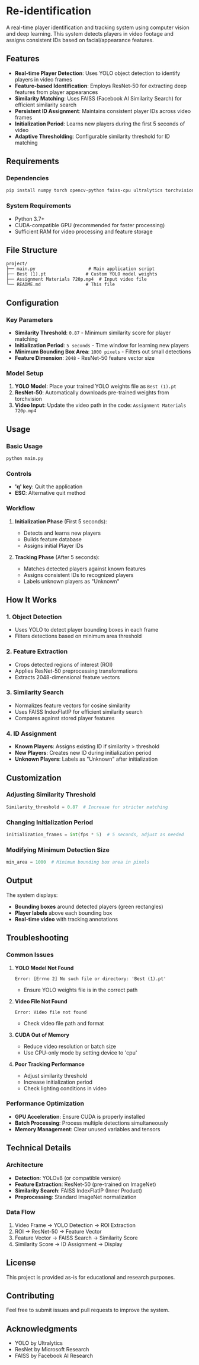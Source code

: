# Re-identification

A real-time player identification and tracking system using computer vision and deep learning. This system detects players in video footage and assigns consistent IDs based on facial/appearance features.

## Features

- **Real-time Player Detection**: Uses YOLO object detection to identify players in video frames
- **Feature-based Identification**: Employs ResNet-50 for extracting deep features from player appearances
- **Similarity Matching**: Uses FAISS (Facebook AI Similarity Search) for efficient similarity search
- **Persistent ID Assignment**: Maintains consistent player IDs across video frames
- **Initialization Period**: Learns new players during the first 5 seconds of video
- **Adaptive Thresholding**: Configurable similarity threshold for ID matching

## Requirements

### Dependencies

```bash
pip install numpy torch opencv-python faiss-cpu ultralytics torchvision
```

### System Requirements

- Python 3.7+
- CUDA-compatible GPU (recommended for faster processing)
- Sufficient RAM for video processing and feature storage

## File Structure

```
project/
├── main.py                    # Main application script
├── Best (1).pt               # Custom YOLO model weights
├── Assignment Materials 720p.mp4  # Input video file
└── README.md                 # This file
```

## Configuration

### Key Parameters

- **Similarity Threshold**: `0.87` - Minimum similarity score for player matching
- **Initialization Period**: `5 seconds` - Time window for learning new players
- **Minimum Bounding Box Area**: `1000 pixels` - Filters out small detections
- **Feature Dimension**: `2048` - ResNet-50 feature vector size

### Model Setup

1. **YOLO Model**: Place your trained YOLO weights file as `Best (1).pt`
2. **ResNet-50**: Automatically downloads pre-trained weights from torchvision
3. **Video Input**: Update the video path in the code: `Assignment Materials 720p.mp4`

## Usage

### Basic Usage

```bash
python main.py
```

### Controls

- **'q' key**: Quit the application
- **ESC**: Alternative quit method

### Workflow

1. **Initialization Phase** (First 5 seconds):
   - Detects and learns new players
   - Builds feature database
   - Assigns initial Player IDs

2. **Tracking Phase** (After 5 seconds):
   - Matches detected players against known features
   - Assigns consistent IDs to recognized players
   - Labels unknown players as "Unknown"

## How It Works

### 1. Object Detection
- Uses YOLO to detect player bounding boxes in each frame
- Filters detections based on minimum area threshold

### 2. Feature Extraction
- Crops detected regions of interest (ROI)
- Applies ResNet-50 preprocessing transformations
- Extracts 2048-dimensional feature vectors

### 3. Similarity Search
- Normalizes feature vectors for cosine similarity
- Uses FAISS IndexFlatIP for efficient similarity search
- Compares against stored player features

### 4. ID Assignment
- **Known Players**: Assigns existing ID if similarity > threshold
- **New Players**: Creates new ID during initialization period
- **Unknown Players**: Labels as "Unknown" after initialization

## Customization

### Adjusting Similarity Threshold

```python
Similarity_threshold = 0.87  # Increase for stricter matching
```

### Changing Initialization Period

```python
initialization_frames = int(fps * 5)  # 5 seconds, adjust as needed
```

### Modifying Minimum Detection Size

```python
min_area = 1000  # Minimum bounding box area in pixels
```

## Output

The system displays:
- **Bounding boxes** around detected players (green rectangles)
- **Player labels** above each bounding box
- **Real-time video** with tracking annotations

## Troubleshooting

### Common Issues

1. **YOLO Model Not Found**
   ```
   Error: [Errno 2] No such file or directory: 'Best (1).pt'
   ```
   - Ensure YOLO weights file is in the correct path

2. **Video File Not Found**
   ```
   Error: Video file not found
   ```
   - Check video file path and format

3. **CUDA Out of Memory**
   - Reduce video resolution or batch size
   - Use CPU-only mode by setting device to 'cpu'

4. **Poor Tracking Performance**
   - Adjust similarity threshold
   - Increase initialization period
   - Check lighting conditions in video

### Performance Optimization

- **GPU Acceleration**: Ensure CUDA is properly installed
- **Batch Processing**: Process multiple detections simultaneously
- **Memory Management**: Clear unused variables and tensors

## Technical Details

### Architecture

- **Detection**: YOLOv8 (or compatible version)
- **Feature Extraction**: ResNet-50 (pre-trained on ImageNet)
- **Similarity Search**: FAISS IndexFlatIP (Inner Product)
- **Preprocessing**: Standard ImageNet normalization

### Data Flow

1. Video Frame → YOLO Detection → ROI Extraction
2. ROI → ResNet-50 → Feature Vector
3. Feature Vector → FAISS Search → Similarity Score
4. Similarity Score → ID Assignment → Display

## License

This project is provided as-is for educational and research purposes.

## Contributing

Feel free to submit issues and pull requests to improve the system.

## Acknowledgments

- YOLO by Ultralytics
- ResNet by Microsoft Research
- FAISS by Facebook AI Research
